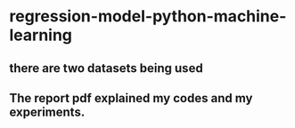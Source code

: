 # regression-model-python-machine-learning

## there are two datasets being used
## The report pdf explained my codes and my experiments.
